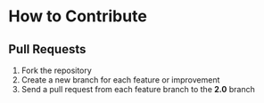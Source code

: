 # How to Contribute

## Pull Requests

1. Fork the repository
2. Create a new branch for each feature or improvement
3. Send a pull request from each feature branch to the **2.0** branch